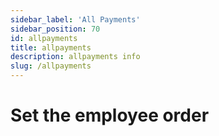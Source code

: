 ```yaml
---
sidebar_label: 'All Payments'
sidebar_position: 70
id: allpayments
title: allpayments
description: allpayments info
slug: /allpayments
---
```


# Set the employee order


